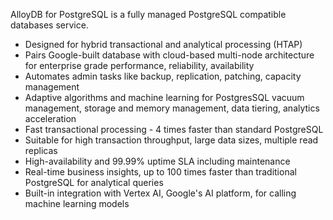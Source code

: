 
AlloyDB for PostgreSQL is a fully managed PostgreSQL compatible databases service.
- Designed for hybrid transactional and analytical processing (HTAP)
- Pairs Google-built database with cloud-based multi-node architecture for enterprise grade performance, reliability, availability
- Automates admin tasks like backup, replication, patching, capacity management
- Adaptive algorithms and machine learning for PostgresSQL vacuum management, storage and memory management, data tiering, analytics acceleration
- Fast transactional processing - 4 times faster than standard PostgreSQL
- Suitable for high transaction throughput, large data sizes, multiple read replicas
- High-availability and 99.99% uptime SLA including maintenance
- Real-time business insights, up to 100 times faster than traditional PostgreSQL for analytical queries
- Built-in integration with Vertex AI, Google's AI platform, for calling machine learning models